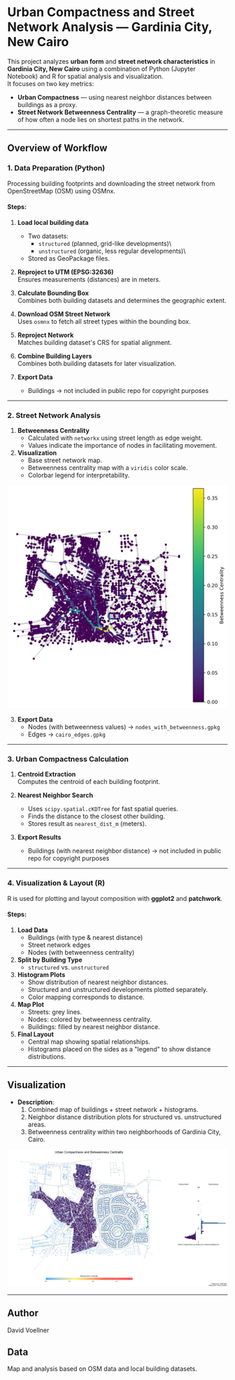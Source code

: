 # Urban Compactness and Street Network Analysis — Gardinia City, New Cairo

This project analyzes **urban form** and **street network characteristics** in **Gardinia City, New Cairo** using a combination of Python (Jupyter Notebook) and R for spatial analysis and visualization.\
It focuses on two key metrics:

-   **Urban Compactness** — using nearest neighbor distances between buildings as a proxy.
-   **Street Network Betweenness Centrality** — a graph-theoretic measure of how often a node lies on shortest paths in the network.

------------------------------------------------------------------------

## Overview of Workflow

### **1. Data Preparation (Python)**

Processing building footprints and downloading the street network from OpenStreetMap (OSM) using OSMnx.

#### Steps:

1.  **Load local building data**

    -   Two datasets:
        -   `structured` (planned, grid-like developments)\
        -   `unstructured` (organic, less regular developments)\
    -   Stored as GeoPackage files.

2.  **Reproject to UTM (EPSG:32636)**\
    Ensures measurements (distances) are in meters.

3.  **Calculate Bounding Box**\
    Combines both building datasets and determines the geographic extent.

4.  **Download OSM Street Network**\
    Uses `osmnx` to fetch all street types within the bounding box.

5.  **Reproject Network**\
    Matches building dataset's CRS for spatial alignment.

6.  **Combine Building Layers**\
    Combines both building datasets for later visualization.

7.  **Export Data**

    -   Buildings → not included in public repo for copyright purposes

------------------------------------------------------------------------

### **2. Street Network Analysis**

1.  **Betweenness Centrality**
    -   Calculated with `networkx` using street length as edge weight.
    -   Values indicate the importance of nodes in facilitating movement.
2.  **Visualization**
    -   Base street network map.
    -   Betweenness centrality map with a `viridis` color scale.
    -   Colorbar legend for interpretability.

![](figure/betweenness_centrality_map.jpg)

3.  **Export Data**
    -   Nodes (with betweenness values) → `nodes_with_betweenness.gpkg`
    -   Edges → `cairo_edges.gpkg`

------------------------------------------------------------------------

### **3. Urban Compactness Calculation**

1.  **Centroid Extraction**\
    Computes the centroid of each building footprint.

2.  **Nearest Neighbor Search**

    -   Uses `scipy.spatial.cKDTree` for fast spatial queries.
    -   Finds the distance to the closest other building.
    -   Stores result as `nearest_dist_m` (meters).

3.  **Export Results**

    -   Buildings (with nearest neighbor distance) → not included in public repo for copyright purposes

------------------------------------------------------------------------

### **4. Visualization & Layout (R)**

R is used for plotting and layout composition with **ggplot2** and **patchwork**.

#### Steps:

1.  **Load Data**
    -   Buildings (with type & nearest distance)
    -   Street network edges
    -   Nodes (with betweenness centrality)
2.  **Split by Building Type**
    -   `structured` vs. `unstructured`
3.  **Histogram Plots**
    -   Show distribution of nearest neighbor distances.
    -   Structured and unstructured developments plotted separately.
    -   Color mapping corresponds to distance.
4.  **Map Plot**
    -   Streets: grey lines.
    -   Nodes: colored by betweenness centrality.
    -   Buildings: filled by nearest neighbor distance.
5.  **Final Layout**
    -   Central map showing spatial relationships.
    -   Histograms placed on the sides as a "legend" to show distance distributions.

------------------------------------------------------------------------

## **Visualization**

-   **Description**:
    1.  Combined map of buildings + street network + histograms.
    2.  Neighbor distance distribution plots for structured vs. unstructured areas.
    3.  Betweenness centrality within two neighborhoods of Gardinia City, Cairo.

![Plot of the final_map with buildings, street network colored in the betweenness centrality of each node and histograms describing the urban compactness of the neighborhoods](figure/final_plot.png)

------------------------------------------------------------------------

## Author

David Voellner

## Data
Map and analysis based on OSM data and local building datasets.


